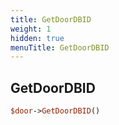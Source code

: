 ```yaml
---
title: GetDoorDBID
weight: 1
hidden: true
menuTitle: GetDoorDBID
---
```

## GetDoorDBID
```perl
$door->GetDoorDBID()
```